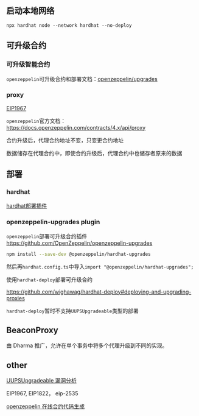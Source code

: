 
## 启动本地网络
`npx hardhat node --network hardhat --no-deploy`

## 可升级合约

### 可升级智能合约

`openzeppelin`可升级合约和部署文档：[openzeppelin/upgrades](https://docs.openzeppelin.com/upgrades)

### proxy

[EIP1967](https://eips.ethereum.org/EIPS/eip-1967) 

`openzeppelin`官方文档：https://docs.openzeppelin.com/contracts/4.x/api/proxy

合约升级后，代理合约地址不变，只变更合约地址

数据储存在代理合约中，即使合约升级后，代理合约中也储存者原来的数据

## 部署

### hardhat 

[hardhat部署插件](https://github.com/wighawag/hardhat-deploy)

### openzeppelin-upgrades plugin

`openzeppelin`部署可升级合约插件 https://github.com/OpenZeppelin/openzeppelin-upgrades

```bash
npm install --save-dev @openzeppelin/hardhat-upgrades
```

然后再`hardhat.config.ts`中导入`import "@openzeppelin/hardhat-upgrades";`


使用`hardhat-deploy`部署可升级合约

https://github.com/wighawag/hardhat-deploy#deploying-and-upgrading-proxies

`hardhat-deploy`暂时不支持`UUPSUpgradeable`类型的部署

## BeaconProxy

由 Dharma 推广，允许在单个事务中将多个代理升级到不同的实现。


## other

[UUPSUpgradeable 漏洞分析](https://zhuanlan.zhihu.com/p/442101169)

EIP1967, EIP1822， eip-2535

[openzeppelin 在线合约代码生成](https://docs.openzeppelin.com/contracts/4.x/wizard)









